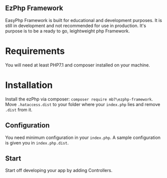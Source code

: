 ## EzPhp Framework

EasyPhp Framework is built for educational and development purposes. It is still in development and not recommended for
use in production. It's purpose is to be a ready to go, leightweight php Framework.

# Requirements

You will need at least PHP7.1 and composer installed on your machine.

# Installation

Install the ezPhp via composer: `composer require mb7\ezphp-framework`.  Move `.hataccess.dist` to your folder where your
`index.php` lies and remove `.dist` from it.

## Configuration

You need minimum configuration in your `index.php`. A sample configuration is given you in `index.php.dist`.

## Start

Start off developing your app by adding Controllers.  